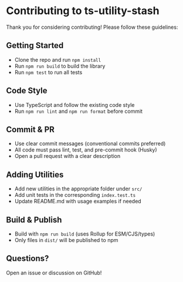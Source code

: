 # Contributing to ts-utility-stash

Thank you for considering contributing! Please follow these guidelines:

## Getting Started
- Clone the repo and run `npm install`
- Run `npm run build` to build the library
- Run `npm test` to run all tests

## Code Style
- Use TypeScript and follow the existing code style
- Run `npm run lint` and `npm run format` before commit

## Commit & PR
- Use clear commit messages (conventional commits preferred)
- All code must pass lint, test, and pre-commit hook (Husky)
- Open a pull request with a clear description

## Adding Utilities
- Add new utilities in the appropriate folder under `src/`
- Add unit tests in the corresponding `index.test.ts`
- Update README.md with usage examples if needed

## Build & Publish
- Build with `npm run build` (uses Rollup for ESM/CJS/types)
- Only files in `dist/` will be published to npm

## Questions?
Open an issue or discussion on GitHub!
